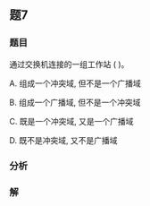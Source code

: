 ## 题7
### 题目
通过交换机连接的一组工作站 ( )。

A. 组成一个冲突域, 但不是一个广播域

B. 组成一个广播域, 但不是一个冲突域

C. 既是一个冲突域, 又是一个广播域

D. 既不是冲突域, 又不是广播域
### 分析

### 解